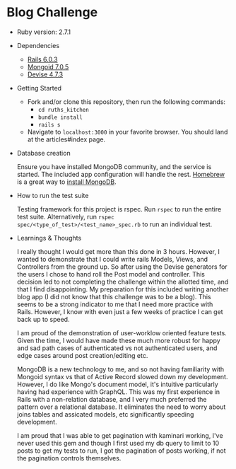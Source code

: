 # Blog Challenge


* Ruby version: 2.7.1

* Dependencies
  - [Rails 6.0.3](https://guides.rubyonrails.org/getting_started.html)
  - [Mongoid 7.0.5](https://docs.mongodb.com/mongoid/current/tutorials/getting-started-rails/)
  - [Devise 4.7.3](https://github.com/heartcombo/devise#getting-started)

* Getting Started
  - Fork and/or clone this repository, then run the following commands:
    - `cd ruths_kitchen`
    - `bundle install`
    - `rails s`
  - Navigate to `localhost:3000` in your favorite browser. You should land at the articles#index page.

* Database creation

  Ensure you have installed MongoDB community, and the service is started. The included app configuration will handle the rest. [Homebrew](https://brew.sh/) is a great way to [install MongoDB](https://docs.mongodb.com/manual/tutorial/install-mongodb-on-os-x/).

* How to run the test suite

  Testing framework for this project is rspec.
  Run `rspec` to run the entire test suite.
  Alternatively, run `rspec spec/<type_of_test>/<test_name>_spec.rb` to run an individual test.

* Learnings & Thoughts

  I really thought I would get more than this done in 3 hours. However, I wanted to demonstrate that I could write rails Models, Views, and Controllers from the ground up. So after using the Devise generators for the users I chose to hand roll the Post model and controller. This decision led to not completing the challenge within the allotted time, and that I find disappointing. My preparation for this included writing another blog app (I did not know that this challenge was to be a blog). This seems to be a strong indicator to me that I need more practice with Rails. However, I know with even just a few weeks of practice I can get back up to speed.

  I am proud of the demonstration of user-worklow oriented feature tests. Given the time, I would have made these much more robust for happy and sad path cases of authenticated vs not authenticated users, and edge cases around post creation/editing etc.

  MongoDB is a new technology to me, and so not having familiarity with Mongoid syntax vs that of Active Record slowed down my development. However, I do like Mongo's document model, it's intuitive particularly having had experience with GraphQL. This was my first experience in Rails with a non-relation database, and I very much preferred the pattern over a relational database. It eliminates the need to worry about joins tables and assicated models, etc significantly speeding development.

  I am proud that I was able to get pagination with kaminari working, I've never used this gem and though I first used my db query to limit to 10 posts to get my tests to run, I got the pagination of posts working, if not the pagination controls themselves.